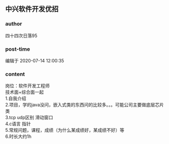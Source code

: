 ## 中兴软件开发优招
### author 
四十四次日落95
### post-time 

编辑于  2020-07-14 12:00:35
### content 
<div class="post-topic-des nc-post-content">
 <div>
  岗位：软件开发工程师
 </div>
 <div>
  技术面+综合面一起
 </div>
 <div>
  1.自我介绍
 </div>
 <div>
  2.项目，学的java没问，嵌入式类的东西问的比较多。。。可能公司主要做底层芯片类
 </div>
 <div>
  3.tcp udp区别  滑动窗口
 </div>
 <div>
  4.c语言  指针
 </div>
 <div>
  5.常规问题，课程，成绩（为什么某成绩好，某成绩不好）等
 </div>
 <div>
  6.时长大约1h
 </div>
</div>
